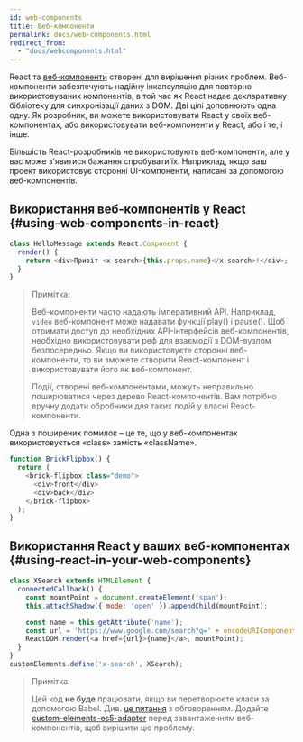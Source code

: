 ```yaml
---
id: web-components
title: Веб-компоненти
permalink: docs/web-components.html
redirect_from:
  - "docs/webcomponents.html"
---
```


React та [веб-компоненти](https://developer.mozilla.org/en-US/docs/Web/Web_Components) створені для вирішення різних проблем.  Веб-компоненти забезпечують надійну інкапсуляцію для повторно використовуваних компонентів, в той час як React надає декларативну бібліотеку для синхронізації даних з DOM. Дві цілі доповнюють одна одну. Як розробник, ви можете використовувати React у своїх веб-компонентах, або використовувати веб-компоненти у React, або і те, і інше.

Більшість React-розробників не використовують веб-компоненти, але у вас може з'явитися бажання спробувати їх. Наприклад, якщо ваш проект використовує сторонні UI-компоненти, написані за допомогою веб-компонентів.

## Використання веб-компонентів у React {#using-web-components-in-react}

```javascript
class HelloMessage extends React.Component {
  render() {
    return <div>Привіт <x-search>{this.props.name}</x-search>!</div>;
  }
}
```

> Примітка:
>
> Веб-компоненти часто надають імперативний API. Наприклад, `video` веб-компонент може надавати функції play() і pause(). Щоб отримати доступ до необхідних API-інтерфейсів веб-компонентів, необхідно використовувати реф для взаємодії з DOM-вузлом безпосередньо. Якщо ви використовуєте сторонні веб-компоненти, то ви зможете створити React-компонент і використовувати його як веб-компонент.
>
> Події, створені веб-компонентами, можуть неправильно поширюватися через дерево React-компонентів. 
> Вам потрібно вручну додати обробники для таких подій у власні React-компоненти.

Одна з поширених помилок – це те, що у веб-компонентах використовується «class» замість «className».

```javascript
function BrickFlipbox() {
  return (
    <brick-flipbox class="demo">
      <div>front</div>
      <div>back</div>
    </brick-flipbox>
  );
}
```

## Використання React у ваших веб-компонентах {#using-react-in-your-web-components}

```javascript
class XSearch extends HTMLElement {
  connectedCallback() {
    const mountPoint = document.createElement('span');
    this.attachShadow({ mode: 'open' }).appendChild(mountPoint);

    const name = this.getAttribute('name');
    const url = 'https://www.google.com/search?q=' + encodeURIComponent(name);
    ReactDOM.render(<a href={url}>{name}</a>, mountPoint);
  }
}
customElements.define('x-search', XSearch);
```

>Примітка:
>
>Цей код **не буде** працювати, якщо ви перетворюєте класи за допомогою Babel. Див. [це питання](https://github.com/w3c/webcomponents/issues/587) з обговоренням.
>Додайте [custom-elements-es5-adapter](https://github.com/webcomponents/webcomponentsjs#custom-elements-es5-adapterjs) перед завантаженням веб-компонентів, щоб вирішити цю проблему.
